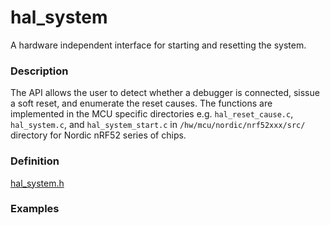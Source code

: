 # hal_system

A hardware independent interface for starting and resetting the system.

### Description

The API allows the user to detect whether a debugger is connected, sissue a soft reset, and enumerate the reset causes. The functions are implemented in the MCU specific directories e.g. `hal_reset_cause.c`, `hal_system.c`, and `hal_system_start.c` in `/hw/mcu/nordic/nrf52xxx/src/` directory for Nordic nRF52 series of chips.

### Definition

[hal_system.h](https://github.com/apache/incubator-mynewt-core/blob/master/hw/hal/include/hal/hal_system.h)

### Examples
